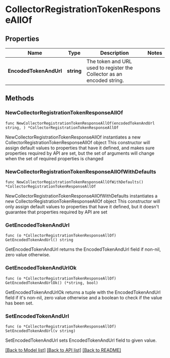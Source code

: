# CollectorRegistrationTokenResponseAllOf

## Properties

Name | Type | Description | Notes
------------ | ------------- | ------------- | -------------
**EncodedTokenAndUrl** | **string** | The token and URL used to register the Collector as an encoded string. | 

## Methods

### NewCollectorRegistrationTokenResponseAllOf

`func NewCollectorRegistrationTokenResponseAllOf(encodedTokenAndUrl string, ) *CollectorRegistrationTokenResponseAllOf`

NewCollectorRegistrationTokenResponseAllOf instantiates a new CollectorRegistrationTokenResponseAllOf object
This constructor will assign default values to properties that have it defined,
and makes sure properties required by API are set, but the set of arguments
will change when the set of required properties is changed

### NewCollectorRegistrationTokenResponseAllOfWithDefaults

`func NewCollectorRegistrationTokenResponseAllOfWithDefaults() *CollectorRegistrationTokenResponseAllOf`

NewCollectorRegistrationTokenResponseAllOfWithDefaults instantiates a new CollectorRegistrationTokenResponseAllOf object
This constructor will only assign default values to properties that have it defined,
but it doesn't guarantee that properties required by API are set

### GetEncodedTokenAndUrl

`func (o *CollectorRegistrationTokenResponseAllOf) GetEncodedTokenAndUrl() string`

GetEncodedTokenAndUrl returns the EncodedTokenAndUrl field if non-nil, zero value otherwise.

### GetEncodedTokenAndUrlOk

`func (o *CollectorRegistrationTokenResponseAllOf) GetEncodedTokenAndUrlOk() (*string, bool)`

GetEncodedTokenAndUrlOk returns a tuple with the EncodedTokenAndUrl field if it's non-nil, zero value otherwise
and a boolean to check if the value has been set.

### SetEncodedTokenAndUrl

`func (o *CollectorRegistrationTokenResponseAllOf) SetEncodedTokenAndUrl(v string)`

SetEncodedTokenAndUrl sets EncodedTokenAndUrl field to given value.



[[Back to Model list]](../README.md#documentation-for-models) [[Back to API list]](../README.md#documentation-for-api-endpoints) [[Back to README]](../README.md)


